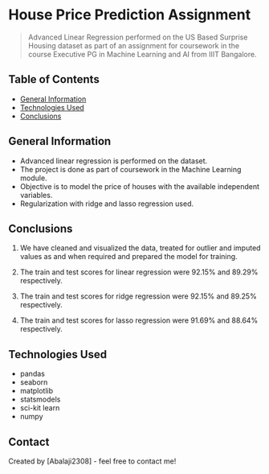 # House Price Prediction Assignment
> Advanced Linear Regression performed on the US Based Surprise Housing dataset as part of an assignment for coursework in the course Executive PG in Machine Learning and AI from IIIT Bangalore. 


## Table of Contents
* [General Information](#general-information)
* [Technologies Used](#technologies-used)
* [Conclusions](#conclusions)

<!-- You can include any other section that is pertinent to your problem -->

## General Information
- Advanced linear regression is performed on the dataset.
- The project is done as part of coursework in the Machine Learning module. 
- Objective is to model the price of houses with the available independent variables. 
- Regularization with ridge and lasso regression used. 

<!-- You don't have to answer all the questions - just the ones relevant to your project. -->

## Conclusions
1) We have cleaned and visualized the data, treated for outlier and imputed values as and when required and prepared the model for training.

2) The train and test scores for linear regression were 92.15% and 89.29% respectively.

3) The train and test scores for ridge regression were 92.15% and 89.25% respectively.

4) The train and test scores for lasso regression were 91.69% and 88.64% respectively.

<!-- You don't have to answer all the questions - just the ones relevant to your project. -->


## Technologies Used
- pandas
- seaborn
- matplotlib
- statsmodels
- sci-kit learn
- numpy

<!-- As the libraries versions keep on changing, it is recommended to mention the version of library used in this project -->

## Contact
Created by [Abalaji2308] - feel free to contact me!


<!-- Optional -->
<!-- ## License -->
<!-- This project is open source and available under the [... License](). -->

<!-- You don't have to include all sections - just the one's relevant to your project -->
